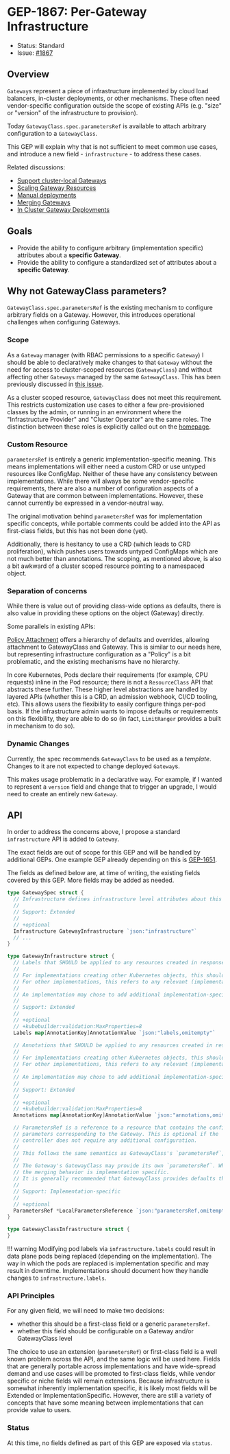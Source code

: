 # GEP-1867: Per-Gateway Infrastructure

* Status: Standard
* Issue: [#1867](https://github.com/kubernetes-sigs/gateway-api/issues/1867)

## Overview

`Gateway`s represent a piece of infrastructure implemented by cloud load balancers, in-cluster deployments, or other mechanisms.
These often need vendor-specific configuration outside the scope of existing APIs (e.g. "size" or "version" of the infrastructure to provision).

Today `GatewayClass.spec.parametersRef` is available to attach arbitrary configuration to a `GatewayClass`.

This GEP will explain why that is not sufficient to meet common use cases, and introduce a new field - `infrastructure` - to address these cases.

Related discussions:
* [Support cluster-local Gateways](https://github.com/kubernetes-sigs/gateway-api/discussions/1247)
* [Scaling Gateway Resources](https://github.com/kubernetes-sigs/gateway-api/discussions/1355)
* [Manual deployments](https://github.com/kubernetes-sigs/gateway-api/issues/1687)
* [Merging Gateways](https://github.com/kubernetes-sigs/gateway-api/pull/1863)
* [In Cluster Gateway Deployments](https://github.com/kubernetes-sigs/gateway-api/pull/1757)

## Goals

* Provide the ability to configure arbitrary (implementation specific) attributes about a **specific Gateway**.
* Provide the ability to configure a standardized set of attributes about a **specific Gateway**.

## Why not GatewayClass parameters?

`GatewayClass.spec.parametersRef` is the existing mechanism to configure arbitrary fields on a Gateway.
However, this introduces operational challenges when configuring Gateways.

### Scope

As a `Gateway` manager (with RBAC permissions to a specific `Gateway`) I should be able to declaratively make changes to that `Gateway` without the need for access to cluster-scoped resources (`GatewayClass`) and without affecting other `Gateways` managed by the same `GatewayClass`.
This has been previously discussed in [this issue](https://github.com/kubernetes-sigs/gateway-api/issues/567).

As a cluster scoped resource, `GatewayClass` does not meet this requirement.
This restricts customization use cases to either a few pre-provisioned classes by the admin, or running in an environment where the "Infrastructure Provider" and "Cluster Operator" are the same roles.
The distinction between these roles is explicitly called out on the [homepage](../../index.md#what-is-the-gateway-api).

### Custom Resource

`parametersRef` is entirely a generic implementation-specific meaning.
This means implementations will either need a custom CRD or use untyped resources like ConfigMap.
Neither of these have any consistency between implementations.
While there will always be some vendor-specific requirements, there are also a number of configuration aspects of a Gateway that are common between implementations.
However, these cannot currently be expressed in a vendor-neutral way.

The original motivation behind `parametersRef` was for implementation specific concepts, while portable comments could be added into the API as first-class fields, but this has not been done (yet).

Additionally, there is hesitancy to use a CRD (which leads to CRD proliferation), which pushes users towards untyped ConfigMaps which are not much better than annotations.
The scoping, as mentioned above, is also a bit awkward of a cluster scoped resource pointing to a namespaced object.

### Separation of concerns

While there is value out of providing class-wide options as defaults, there is also value in providing these options on the object (Gateway) directly.

Some parallels in existing APIs:

[Policy Attachment](../../reference/policy-attachment.md) offers a hierarchy of defaults and overrides, allowing attachment to GatewayClass and Gateway.
This is similar to our needs here, but representing infrastructure configuration as a "Policy" is a bit problematic, and the existing mechanisms have no hierarchy.

In core Kubernetes, Pods declare their requirements (for example, CPU requests) inline in the Pod resource; there is not a `ResourceClass` API that abstracts these further.
These higher level abstractions are handled by layered APIs (whether this is a CRD, an admission webhook, CI/CD tooling, etc).
This allows users the flexibility to easily configure things per-pod basis.
If the infrastructure admin wants to impose defaults or requirements on this flexibility, they are able to do so (in fact, `LimitRanger` provides a built in mechanism to do so).

### Dynamic Changes

Currently, the spec recommends `GatewayClass` to be used as a *template*.
Changes to it are not expected to change deployed `Gateway`s.

This makes usage problematic in a declarative way.
For example, if I wanted to represent a `version` field and change that to trigger an upgrade, I would need to create an entirely new `Gateway`.

## API

In order to address the concerns above, I propose a standard `infrastructure` API is added to `Gateway`.

The exact fields are out of scope for this GEP and will be handled by additional GEPs.
One example GEP already depending on this is [GEP-1651](../gep-1651/index.md).

The fields as defined below are, at time of writing, the existing fields covered by this GEP. More fields may be added as needed.

```go
type GatewaySpec struct {
  // Infrastructure defines infrastructure level attributes about this Gateway instance.
  //
  // Support: Extended
  //
  // +optional
  Infrastructure GatewayInfrastructure `json:"infrastructure"`
  // ...
}

type GatewayInfrastructure struct {
  // Labels that SHOULD be applied to any resources created in response to this Gateway.
  //
  // For implementations creating other Kubernetes objects, this should be the `metadata.labels` field on resources.
  // For other implementations, this refers to any relevant (implementation specific) "labels" concepts.
  //
  // An implementation may chose to add additional implementation-specific labels as they see fit.
  //
  // Support: Extended
  //
  // +optional
  // +kubebuilder:validation:MaxProperties=8
  Labels map[AnnotationKey]AnnotationValue `json:"labels,omitempty"`

  // Annotations that SHOULD be applied to any resources created in response to this Gateway.
  //
  // For implementations creating other Kubernetes objects, this should be the `metadata.annotations` field on resources.
  // For other implementations, this refers to any relevant (implementation specific) "annotations" concepts.
  //
  // An implementation may chose to add additional implementation-specific annotations as they see fit.
  //
  // Support: Extended
  //
  // +optional
  // +kubebuilder:validation:MaxProperties=8
  Annotations map[AnnotationKey]AnnotationValue `json:"annotations,omitempty"`

  // ParametersRef is a reference to a resource that contains the configuration
  // parameters corresponding to the Gateway. This is optional if the
  // controller does not require any additional configuration.
  //
  // This follows the same semantics as GatewayClass's `parametersRef`, but on a per-Gateway basis
  //
  // The Gateway's GatewayClass may provide its own `parametersRef`. When both are specified,
  // the merging behavior is implementation specific.
  // It is generally recommended that GatewayClass provides defaults that can be overridden by a Gateway.
  //
  // Support: Implementation-specific
  //
  // +optional
  ParametersRef *LocalParametersReference `json:"parametersRef,omitempty"`
}

type GatewayClassInfrastructure struct {
}
```

!!! warning
    Modifying pod labels via `infrastructure.labels` could result in data plane pods being replaced (depending on the implementation). The way in which the pods are replaced is implementation specific and may result in downtime. Implementations should document how they handle changes to `infrastructure.labels`.

### API Principles

For any given field, we will need to make two decisions:
* whether this should be a first-class field or a generic `parametersRef`.
* whether this field should be configurable on a Gateway and/or GatewayClass level

The choice to use an extension (`parametersRef`) or first-class field is a well known problem across the API, and the same logic will be used here.
Fields that are generally portable across implementations and have wide-spread demand and use cases will be promoted to first-class fields,
while vendor specific or niche fields will remain extensions.
Because infrastructure is somewhat inherently implementation specific, it is likely most fields will be Extended or ImplementationSpecific.
However, there are still a variety of concepts that have some meaning between implementations that can provide value to users.

### Status

At this time, no fields defined as part of this GEP are exposed via `status`.
